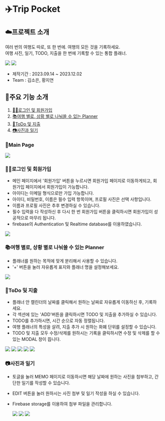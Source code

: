 # ✈️Trip Pocket 

## ☁️프로젝트 소개 
여러 번의 여행도 따로, 또 한 번에. 여행의 모든 것을 기록하세요.     
여행 사진, 일기, TODO, 지출을 한 번에 기록할 수 있는 통합 플래너.  
   
<img src="https://img.shields.io/badge/React-61DAFB?style=flat-square&logo=React&logoColor=black"/> <img src="https://img.shields.io/badge/Firebase-FFCA28?style=flat-square&logo=firebase&logoColor=black"/>   

- 제작기간 : 2023.09.14 ~ 2023.12.02
- Team : 김소은, 황지연

## 🩷주요 기능 소개
1. [🧑‍💻로그인 및 회원가입](#로그인-및-회원가입)
2. [📚여행 별로, 상황 별로 나눠쓸 수 있는 Planner](#여행-별로,-상황-별로-나눠쓸-수-있는-Planner)
3. [💸ToDo 및 지출](#ToDo-및-지출)
4. [📷사진과 일기](#사진과-일기)


### 💌Main Page 

<img src = "https://github.com/ghkdwldus0807/TripPocket/blob/main/image/main_page.png?raw=true">

### 🧑‍💻로그인 및 회원가입

- 메인 페이지에서 '회원가입' 버튼을 누르시면 회원가입 페이지로 이동하게되고, 회원가입 페이지에서 회원가입이 가능합니다.  
- 아이디는 이메일 형식으로만 가입 가능합니다.   
- 아이디, 비밀번호, 이름은 필수 입력 항목이며, 프로필 사진은 선택 사항입니다.   
- 이름과 프로필 사진은 추후 변경하실 수 있습니다.   
- 필수 입력을 다 작성하신 후 다시 한 번 회원가입 버튼을 클릭하시면 회원가입이 성공적으로 마무리 됩니다.
- firebase의 Authentication 및 Realtime database를 이용하였습니다. 

<img src = "https://github.com/ghkdwldus0807/TripPocket/blob/main/image/login_page.png?raw=true">

### 📚여행 별로, 상황 별로 나눠쓸 수 있는 Planner

- 플래너를 원하는 목적에 맞게 분리해서 사용할 수 있습니다.
- '+' 버튼을 눌러 자유롭게 표지와 플래너 명을 설정해보세요.

<img src = "https://github.com/ghkdwldus0807/TripPocket/blob/main/image/list_page.png?raw=true">


### 💸ToDo 및 지출

- 플래너 안 캘린더의 날짜를 클릭해서 원하는 날짜로 자유롭게 이동하신 후, 기록하세요.
- 각 섹션에 있는 'ADD'버튼을 클릭하시면 TODO 및 지출을 추가하실 수 있습니다. 
- TODO를 추가하시면, 시간 순으로 자동 정렬됩니다.
- 여행 플래너의 특성을 살려, 지출 추가 시 원하는 화폐 단위를 설정할 수 있습니다.
- TODO 및 지출 모두 수정/삭제를 원하시는 기록을 클릭하시면 수정 및 삭제를 할 수 있는 MODAL 창이 뜹니다.

<img src = "https://github.com/ghkdwldus0807/TripPocket/blob/main/image/%EC%BA%98%EB%A6%B0%EB%8D%94.png?raw=true">
<img src = "https://github.com/ghkdwldus0807/TripPocket/blob/main/image/%EC%9D%BC%EC%A0%95%EC%B6%94%EA%B0%80.png?raw=true">
<img src = "https://github.com/ghkdwldus0807/TripPocket/blob/main/image/%EC%9D%BC%EC%A0%95%EC%88%98%EC%A0%95.png?raw=true">
<img src = "https://github.com/ghkdwldus0807/TripPocket/blob/main/image/%EC%A7%80%EC%B6%9C%EC%B6%94%EA%B0%80.png?raw=true">
<img src = "https://github.com/ghkdwldus0807/TripPocket/blob/main/image/%EC%A7%80%EC%B6%9C%EC%88%98%EC%A0%95.png?raw=true">


### 📷사진과 일기

- 토글을 눌러 MEMO 페이지로 이동하시면 해당 날짜에 원하는 사진을 첨부하고, 간단한 일기를 작성할 수 있습니다. 
- EDIT 버튼을 눌러 원하시는 사진 첨부 및 일기 작성을 하실 수 있습니다.
- Firebase storage를 이용하여 첨부 파일을 관리합니다.

  <img src = "https://github.com/ghkdwldus0807/TripPocket/blob/main/image/%EB%A9%94%EB%AA%A8.png?raw=true">
  <img src = "https://github.com/ghkdwldus0807/TripPocket/blob/main/image/%EB%A9%94%EB%AA%A8%20%EC%B6%94%EA%B0%80%20%EB%B0%8F%20%EC%88%98%EC%A0%95.png?raw=true">
  <img src = "https://github.com/ghkdwldus0807/TripPocket/blob/main/image/%EB%A9%94%EB%AA%A8%EC%88%98%EC%A0%95%ED%9B%84.png?raw=true">
  
